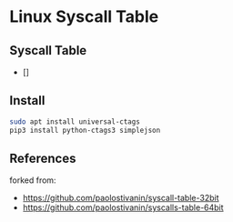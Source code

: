 # Linux Syscall Table

## Syscall Table

- []

## Install

```bash
sudo apt install universal-ctags
pip3 install python-ctags3 simplejson
```

## References

forked from:

- https://github.com/paolostivanin/syscall-table-32bit
- https://github.com/paolostivanin/syscalls-table-64bit
